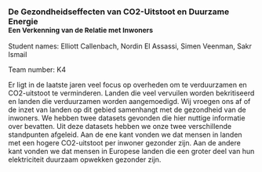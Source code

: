 ### De Gezondheidseffecten van CO2-Uitstoot en Duurzame Energie<br><sup>Een Verkenning van de Relatie met Inwoners</sup>
Student names: Elliott Callenbach, Nordin El Assassi, Simen Veenman, Sakr Ismail

Team number: K4


Er ligt in de laatste jaren veel focus op overheden om te verduurzamen en CO2-uitstoot te verminderen. Landen die veel vervuilen worden bekritiseerd en landen die verduurzamen worden aangemoedigd. Wij vroegen ons af of de inzet van landen op dit gebied samenhangt met de gezondheid van de inwoners. We hebben twee datasets gevonden die hier nuttige informatie over bevatten. Uit deze datasets hebben we onze twee verschillende standpunten afgeleid. Aan de ene kant vonden we dat mensen in landen met een hogere CO2-uitstoot per inwoner gezonder zijn. Aan de andere kant vonden we dat mensen in Europese landen die een groter deel van hun elektriciteit duurzaam opwekken gezonder zijn.





